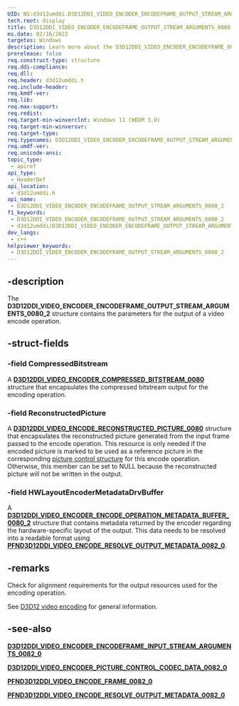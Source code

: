 ```yaml
---
UID: NS:d3d12umddi.D3D12DDI_VIDEO_ENCODER_ENCODEFRAME_OUTPUT_STREAM_ARGUMENTS_0080_2
tech.root: display
title: D3D12DDI_VIDEO_ENCODER_ENCODEFRAME_OUTPUT_STREAM_ARGUMENTS_0080_2
ms.date: 02/16/2022
targetos: Windows
description: Learn more about the D3D12DDI_VIDEO_ENCODER_ENCODEFRAME_OUTPUT_STREAM_ARGUMENTS_0080_2 structure.
prerelease: false
req.construct-type: structure
req.ddi-compliance: 
req.dll: 
req.header: d3d12umddi.h
req.include-header: 
req.kmdf-ver: 
req.lib: 
req.max-support: 
req.redist: 
req.target-min-winverclnt: Windows 11 (WDDM 3.0)
req.target-min-winversvr: 
req.target-type: 
req.typenames: D3D12DDI_VIDEO_ENCODER_ENCODEFRAME_OUTPUT_STREAM_ARGUMENTS_0080_2
req.umdf-ver: 
req.unicode-ansi: 
topic_type:
 - apiref
api_type:
 - HeaderDef
api_location:
 - d3d12umddi.h
api_name:
 - D3D12DDI_VIDEO_ENCODER_ENCODEFRAME_OUTPUT_STREAM_ARGUMENTS_0080_2
f1_keywords:
 - D3D12DDI_VIDEO_ENCODER_ENCODEFRAME_OUTPUT_STREAM_ARGUMENTS_0080_2
 - d3d12umddi/D3D12DDI_VIDEO_ENCODER_ENCODEFRAME_OUTPUT_STREAM_ARGUMENTS_0080_2
dev_langs:
 - c++
helpviewer_keywords:
 - D3D12DDI_VIDEO_ENCODER_ENCODEFRAME_OUTPUT_STREAM_ARGUMENTS_0080_2
---
```


## -description

The **D3D12DDI_VIDEO_ENCODER_ENCODEFRAME_OUTPUT_STREAM_ARGUMENTS_0080_2** structure contains the parameters for the output of a video encode operation.

## -struct-fields

### -field CompressedBitstream

A [**D3D12DDI_VIDEO_ENCODER_COMPRESSED_BITSTREAM_0080**](ns-d3d12umddi-d3d12ddi_video_encoder_compressed_bitstream_0080.md) structure that encapsulates the compressed bitstream output for the encoding operation.

### -field ReconstructedPicture

A [**D3D12DDI_VIDEO_ENCODE_RECONSTRUCTED_PICTURE_0080**](ns-d3d12umddi-d3d12ddi_video_encode_reconstructed_picture_0080.md) structure that encapsulates the reconstructed picture generated from the input frame passed to the encode operation. This resource is only needed if the encoded picture is marked to be used as a reference picture in the corresponding [picture control structure](ns-d3d12umddi-d3d12ddi_video_encoder_picture_control_codec_data_0082_0.md) for this encode operation. Otherwise, this member can be set to NULL because the reconstructed picture will not be written in the output.

### -field HWLayoutEncoderMetadataDrvBuffer

A [**D3D12DDI_VIDEO_ENCODER_ENCODE_OPERATION_METADATA_BUFFER_0080_2**](ns-d3d12umddi-d3d12ddi_video_encoder_encode_operation_metadata_buffer_0080_2.md) structure that contains metadata returned by the encoder regarding the hardware-specific layout of the output. This data needs to be resolved into a readable format using [**PFND3D12DDI_VIDEO_ENCODE_RESOLVE_OUTPUT_METADATA_0082_0**](nc-d3d12umddi-pfnd3d12ddi_video_encode_resolve_output_metadata_0082_0.md).

## -remarks

Check for alignment requirements for the output resources used for the encoding operation.

See [D3D12 video encoding](/windows-hardware/drivers/display/video-encoding-d3d12.md) for general information.

## -see-also

[**D3D12DDI_VIDEO_ENCODER_ENCODEFRAME_INPUT_STREAM_ARGUMENTS_0082_0**](ns-d3d12umddi-d3d12ddi_video_encoder_encodeframe_input_stream_arguments_0082_0.md)

[**D3D12DDI_VIDEO_ENCODER_PICTURE_CONTROL_CODEC_DATA_0082_0**](ns-d3d12umddi-d3d12ddi_video_encoder_picture_control_codec_data_0082_0.md)

[**PFND3D12DDI_VIDEO_ENCODE_FRAME_0082_0**](nc-d3d12umddi-pfnd3d12ddi_video_encode_frame_0082_0.md)

[**PFND3D12DDI_VIDEO_ENCODE_RESOLVE_OUTPUT_METADATA_0082_0**](nc-d3d12umddi-pfnd3d12ddi_video_encode_resolve_output_metadata_0082_0.md)
